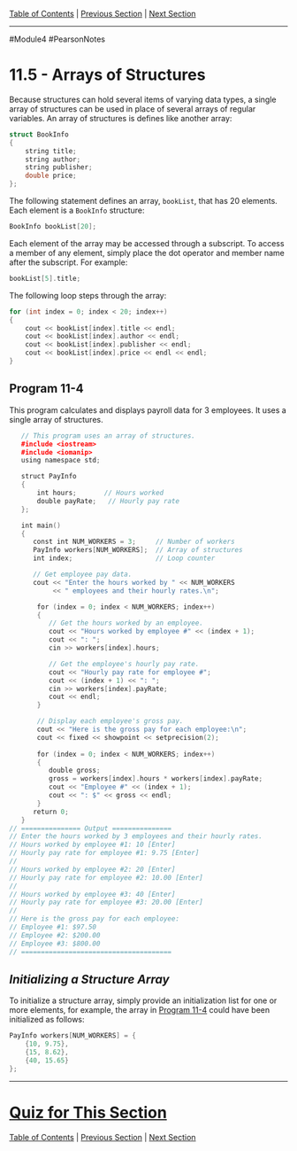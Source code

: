 [Table of Contents](/README.md) | [Previous Section](11.4%20-%20Initializing%20a%20Structure.md) | [Next Section](11.6%20-%20Focus%20on%20Software%20Engineering%20-%20Nested%20Structures.md) <br />

-----
#Module4 #PearsonNotes 
# 11.5 - Arrays of Structures
Because structures can hold several items of varying data types, a single array of structures can be used in place of several arrays of regular variables.
An array of structures is defines like another array:
```c++
struct BookInfo
{
	string title;
	string author;
	string publisher;
	double price;
};
```

The following statement defines an array, `bookList`, that has 20 elements. Each element is a `BookInfo` structure:
```c++
BookInfo bookList[20];
```

Each element of the array may be accessed through a subscript. To access a member of any element, simply place the dot operator and member name after the subscript. For example:
```c++
bookList[5].title;
```

The following loop steps through the array:
```c++
for (int index = 0; index < 20; index++)
{
	cout << bookList[index].title << endl;
	cout << bookList[index].author << endl;
	cout << bookList[index].publisher << endl;
	cout << bookList[index].price << endl << endl;
}
```

## Program 11-4
This program calculates and displays payroll data for 3 employees. It uses a single array of structures.
```c++
   // This program uses an array of structures. 
   #include <iostream> 
   #include <iomanip> 
   using namespace std; 

   struct PayInfo 
   {
       int hours;       // Hours worked 
       double payRate;   // Hourly pay rate
   };

   int main()
   {
      const int NUM_WORKERS = 3;     // Number of workers
      PayInfo workers[NUM_WORKERS];  // Array of structures
      int index;                     // Loop counter

      // Get employee pay data.
      cout << "Enter the hours worked by " << NUM_WORKERS
           << " employees and their hourly rates.\n";

       for (index = 0; index < NUM_WORKERS; index++)
       {
          // Get the hours worked by an employee.
          cout << "Hours worked by employee #" << (index + 1);
          cout << ": ";
          cin >> workers[index].hours;

          // Get the employee's hourly pay rate.
          cout << "Hourly pay rate for employee #";
          cout << (index + 1) << ": ";
          cin >> workers[index].payRate;
          cout << endl;
       }

       // Display each employee's gross pay.
       cout << "Here is the gross pay for each employee:\n";
       cout << fixed << showpoint << setprecision(2);
       
       for (index = 0; index < NUM_WORKERS; index++)
       {
          double gross;
          gross = workers[index].hours * workers[index].payRate;
          cout << "Employee #" << (index + 1);
          cout << ": $" << gross << endl;
       }
      return 0;
   }
// =============== Output ===============
// Enter the hours worked by 3 employees and their hourly rates.
// Hours worked by employee #1: 10 [Enter]
// Hourly pay rate for employee #1: 9.75 [Enter]
//
// Hours worked by employee #2: 20 [Enter]
// Hourly pay rate for employee #2: 10.00 [Enter]
//
// Hours worked by employee #3: 40 [Enter]
// Hourly pay rate for employee #3: 20.00 [Enter]
//
// Here is the gross pay for each employee:
// Employee #1: $97.50
// Employee #2: $200.00
// Employee #3: $800.00
// ======================================
```

## *Initializing a Structure Array*
To initialize a structure array, simply provide an initialization list for one or more elements, for example, the array in [Program 11-4](#Program-11-4) could have been initialized as follows:
```c++
PayInfo workers[NUM_WORKERS] = {
	{10, 9.75},
	{15, 8.62},
	{40, 15.65}
};
```

-----
# [Quiz for This Section](!%20Unit%2011%20Answers.md#Quiz-11.5)
[Table of Contents](/README.md) | [Previous Section](11.4%20-%20Initializing%20a%20Structure.md) | [Next Section](11.6%20-%20Focus%20on%20Software%20Engineering%20-%20Nested%20Structures.md) <br />